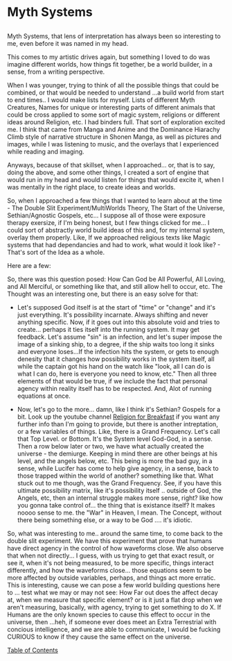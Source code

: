 # Myth Systems

##

Myth Systems, that lens of interpretation has always been so interesting to me, even before it was named in my head. 

This comes to my artistic drives again, but something I loved to do was imagine different worlds, how things fit together, be a world builder, in a sense, from a writing perspective. 

When I was younger, trying to think of all the possible things that could be combined, or that would be needed to understand ...a build world from start to end times.. I would make lists for myself. Lists of different Myth Creatures, Names for unique or interesting parts of different animals that could be cross applied to some sort of magic system, religions or different ideas around Religion, etc. I had binders full. That sort of exploration excited me. I think that came from Manga and Anime and the Dominance Hiarachy Climb style of narrative structure in Shonen Manga, as well as pictures and images, while I was listening to music, and the overlays that I experienced while reading and imaging. 

Anyways, because of that skillset, when I approached... or, that is to say, doing the above, and some other things, I created a sort of engine that would run in my head and would listen for things that would excite it, when I was mentally in the right place, to create ideas and worlds. 

So, when I approached a few things that I wanted to learn about at the time - The Double Slit Experiment/MultiWorlds Theory, The Start of the Universe, Sethian/Agnostic Gospels, etc... I suppose all of those were exposure therapy exersize, if I'm being honest, but I few things clicked for me... I could sort of abstractly world build ideas of this and, for my internal system, overlay them properly. Like, If we approached religious texts like Magic systems that had dependancies and had to work, what would it look like? - That's sort of the Idea as a whole. 

Here are a few: 

So, there was this question posed: How Can God be All Powerful, All Loving, and All Merciful, or something like that, and still allow hell to occur, etc. The Thought was an interesting one, but there is an easy solve for that: 

- Let's supposed God itself is at the start of "time" or "change" and it's just everything. It's possibility incarnate. Always shifting and never anything specific. Now, if it goes out into this absolute void and tries to create... perhaps it ties itself into the running system. It may get feedback. Let's assume "sin" is an infection, and let's super impose the image of a sinking ship, to a degree, if the ship waits too long it sinks and everyone loses...If the infection hits the system, or gets to enough denesity that it changes how possibility works in the system itself, all while the captain got his hand on the watch like "look, all I can do is what I can do, here is everyone you need to know, etc." Then all three elements of that would be true, if we include the fact that personal agency within reality itself has to be respected. And, Alot of running equations at once.

- Now, let's go to the more... damn, like I think it's Sethian? Gospels for a bit. Look up the youtube channel [Religion for Breakfast](https://www.youtube.com/@ReligionForBreakfast) if you want any further info than I'm going to provide, but there is another intreptation, or a few variables of things. Like, there is a Grand Frequency. Let's call that Top Level. or Bottom. It's the System level God-God, in a sense. Then a row below later or two, we have what actually created the universe - the demiurge. Keeping in mind there are other beings at his level, and the angels below, etc. This being is more the bad guy, in a sense, while Lucifer has come to help give agency, in a sense, back to those trapped within the world of another? something like that. What stuck out to me though, was the Grand Frequency. See, if you have this ultimate possibility matrix, like it's possibility itself .. outside of God, the Angels, etc, then an internal struggle makes more sense, right? like how you gonna take control of... the thing that is existance itself? It makes noooo sense to me. the "War" in Heaven, I mean. The Concept, without there being something else, or a way to be God .... it's idiotic.  

So, what was interesting to me.. around the same time, to come back to the double slit experiment. We have this experiment that prove that humans have direct agency in the control of how waveforms close. 
We also observe that when not directly... I guess, with us trying to get that exact result, or see it, when it's not being measured, to be more specific, things interact differently, and how the waveforms close... those equations seem to be more affected by outside variables,  perhaps, and things act more erratic. 
This is interesting, cause we can pose a few world building questions here to ... test what we may or may not see: 
How Far out does the affect decay at, when we measure that specific element? or is it just a flat drop when we aren't measuring, basically, with agency, trying to get something to do X. 
If Humans are the only known species to cause this effect to occur in the universe, then ...heh, if someone ever does meet an Extra Terrestrial with concious intelligence, and we are able to communicate, I would be fucking CURIOUS to know if they cause the same effect on the universe.  

[Table of Contents](https://github.com/mycroftwilde/devil-steps-in-a-myth-system/tree/main/ref_guide)

